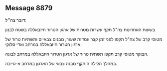 ## Message 8879

דובר צה״ל:

בשעות האחרונות צה"ל תקף עשרות מטרות של ארגון הטרור חיזבאללה בשטח לבנון

מטוסי קרב של צה"ל תקפו לפני זמן קצר עמדות שיגור, מבנים צבאיים ותשתיות טרור של ארגון הטרור חיזבאללה במרחב ואדי סלוקי. 

הבוקר מטוסי קרב תקפו תשתית טרור של ארגון הטרור חיזבאללה במרחב לבונה.

במהלך הלילה הותקף מבנה צבאי של הארגון במרחב א-טייבה.

